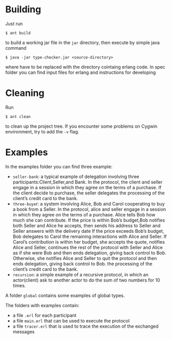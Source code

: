 # Building
Just run

	$ ant build

to build a working jar file in the `jar` directory, then execute by simple java command

    $ java -jar type-checker.jar <source-directory>

where <source-directory> have to be replaced with the directory cointaing erlang code.
In spec folder you can find input files for erlang and instructions for developing
# Cleaning
Run

	$ ant clean

to clean up the project tree.
If you encounter some problems on Cygwin environment, try to add the `-v` flag.

# Examples

In the examples folder you can find three example:
  
- `seller-bank`: a typical example of delegation involving three participants:Client,Seller,and Bank.
               In the protocol, the client and seller engage in a session in which they agree on 
               the terms of a purchase. If the client decide to purchase, the seller delegates 
               the processing of the client’s credit card to the bank.
- `three-buye`r: a system involving Alice, Bob and Carol cooperating to buy a book from a Seller. 
               In the protocol, alice and seller engage in a session in which they agree on
               the terms of a purchase. Alice tells Bob how much she can contribute. 
               If the price is within Bob’s budget,Bob notifies both Seller and Alice he accepts, 
               then sends his address to Seller and Seller answers with the delivery date 
               If the price exceeds Bob’s  budget, Bob delegates to Carol the
               remaining interactions with Alice and Seller. If Carol’s contribution is within her budget, 
               she accepts the quote, notifies Alice and Seller, continues the rest of the protocol with
               Seller and Alice as if she were Bob and then ends delegation, giving back control to Bob.
               Otherwise, she notifies Alice and Seller to quit the protocol and then ends delegation, giving back control to Bob.
  the processing of the client’s credit card to the bank.
- `recursion`:    a simple example of a recursive protocol, in which an actor(client) ask to
               another actor to do the sum of two numbers for 10 times.

A folder `global` contains some examples of global types.
	
The folders with examples contain:
	
- a file `.erl`	for each participant 
- a file `main.erl` that can be used to execute the protocol
- a file `tracer.erl` that is used to trace the execution of the exchanged messages 	
